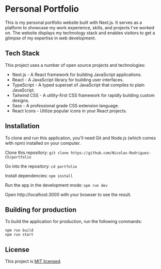 # Personal Portfolio

This is my personal portfolio website built with Next.js. It serves as a platform to showcase my work experience, skills, and projects I've worked on. The website displays my technology stack and enables visitors to get a glimpse of my expertise in web development.

## Tech Stack

This project uses a number of open source projects and technologies:

- Next.js - A React framework for building JavaScript applications.
- React - A JavaScript library for building user interfaces.
- TypeScript - A typed superset of JavaScript that compiles to plain JavaScript.
- Tailwind CSS - A utility-first CSS framework for rapidly building custom designs.
- Sass - A professional grade CSS extension language.
- React Icons - Utilize popular icons in your React projects.

## Installation

To clone and run this application, you'll need Git and Node.js (which comes with npm) installed on your computer.

Clone this repository: `git clone https://github.com/Nicolas-Rodriguez-Ch/portfolio`

Go into the repository: `cd portfolio`

Install dependencies: `npm install`

Run the app in the development mode: `npm run dev`

Open http://localhost:3000 with your browser to see the result.

## Building for production

To build the application for production, run the following commands:

```
npm run build
npm run start
```

## License

This project is [MIT licensed](https://opensource.org/licenses/MIT).
